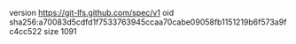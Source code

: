 version https://git-lfs.github.com/spec/v1
oid sha256:a70083d5cdfd1f7533763945ccaa70cabe09058fb1151219b6f573a9fc4cc522
size 1091
